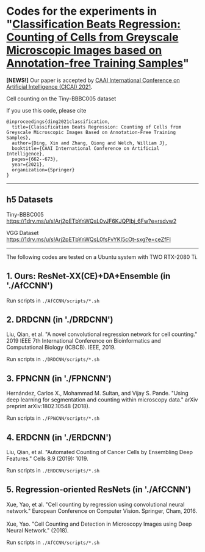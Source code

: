 # Codes for the experiments in "[Classification Beats Regression: Counting of Cells from Greyscale Microscopic Images based on Annotation-free Training Samples](https://arxiv.org/pdf/2010.14782.pdf)"

**[NEWS!]** Our paper is accepted by [CAAI International Conference on Artificial Intelligence (CICAI) 2021](https://cicai.caai.cn/#/).

Cell counting on the Tiny-BBBC005 dataset

If you use this code, please cite
```text
@inproceedings{ding2021classification,
  title={Classification Beats Regression: Counting of Cells from Greyscale Microscopic Images Based on Annotation-Free Training Samples},
  author={Ding, Xin and Zhang, Qiong and Welch, William J},
  booktitle={CAAI International Conference on Artificial Intelligence},
  pages={662--673},
  year={2021},
  organization={Springer}
}
```

--------------------------------------------------------

## h5 Datasets
Tiny-BBBC005 <br />
https://1drv.ms/u/s!Arj2pETbYnWQsL0vJF6KJQPIbj_6Fw?e=rsdvw2

VGG Dataset <br />
https://1drv.ms/u/s!Arj2pETbYnWQsL0fsFvYKI5cOt-sxg?e=ceZfFI


--------------------------------------------------------

The following codes are tested on a Ubuntu system with TWO RTX-2080 Ti. <br />

## 1. Ours: ResNet-XX(CE)+DA+Ensemble (in './AfCCNN') <br />
Run scripts in `./AfCCNN/scripts/*.sh`

## 2. DRDCNN (in './DRDCNN') <br />
Liu, Qian, et al. "A novel convolutional regression network for cell counting." 2019 IEEE 7th International Conference on Bioinformatics and Computational Biology (ICBCB). IEEE, 2019. <br />

Run scripts in `./DRDCNN/scripts/*.sh`

## 3. FPNCNN (in './FPNCNN') <br />
Hernández, Carlos X., Mohammad M. Sultan, and Vijay S. Pande. "Using deep learning for segmentation and counting within microscopy data." arXiv preprint arXiv:1802.10548 (2018). <br />

Run scripts in `./FPNCNN/scripts/*.sh`

## 4. ERDCNN (in './ERDCNN') <br />
Liu, Qian, et al. "Automated Counting of Cancer Cells by Ensembling Deep Features." Cells 8.9 (2019): 1019. <br />

Run scripts in `./ERDCNN/scripts/*.sh`

## 5. Regression-oriented ResNets (in './AfCCNN') <br />
Xue, Yao, et al. "Cell counting by regression using convolutional neural network." European Conference on Computer Vision. Springer, Cham, 2016. <br />  
Xue, Yao. "Cell Counting and Detection in Microscopy Images using Deep Neural Network." (2018). <br />

Run scripts in `./AfCCNN/scripts/*.sh`
